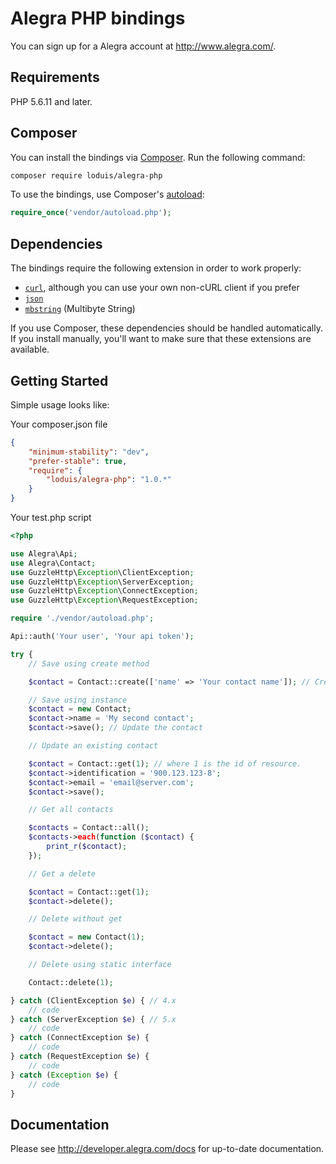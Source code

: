# Alegra PHP bindings

You can sign up for a Alegra account at http://www.alegra.com/.

## Requirements

PHP 5.6.11 and later.

## Composer

You can install the bindings via [Composer](http://getcomposer.org/). Run the following command:

```bash
composer require loduis/alegra-php
```

To use the bindings, use Composer's [autoload](https://getcomposer.org/doc/00-intro.md#autoloading):

```php
require_once('vendor/autoload.php');
```

## Dependencies

The bindings require the following extension in order to work properly:

- [`curl`](https://secure.php.net/manual/en/book.curl.php), although you can use your own non-cURL client if you prefer
- [`json`](https://secure.php.net/manual/en/book.json.php)
- [`mbstring`](https://secure.php.net/manual/en/book.mbstring.php) (Multibyte String)

If you use Composer, these dependencies should be handled automatically. If you install manually, you'll want to make sure that these extensions are available.

## Getting Started

Simple usage looks like:

Your composer.json file
```json
{
    "minimum-stability": "dev",
    "prefer-stable": true,
    "require": {
        "loduis/alegra-php": "1.0.*"
    }
}
```

Your test.php script
```php
<?php

use Alegra\Api;
use Alegra\Contact;
use GuzzleHttp\Exception\ClientException;
use GuzzleHttp\Exception\ServerException;
use GuzzleHttp\Exception\ConnectException;
use GuzzleHttp\Exception\RequestException;

require './vendor/autoload.php';

Api::auth('Your user', 'Your api token');

try {
    // Save using create method

    $contact = Contact::create(['name' => 'Your contact name']); // Create the contact

    // Save using instance
    $contact = new Contact;
    $contact->name = 'My second contact';
    $contact->save(); // Update the contact

    // Update an existing contact

    $contact = Contact::get(1); // where 1 is the id of resource.
    $contact->identification = '900.123.123-8';
    $contact->email = 'email@server.com';
    $contact->save();

    // Get all contacts

    $contacts = Contact::all();
    $contacts->each(function ($contact) {
        print_r($contact);
    });

    // Get a delete

    $contact = Contact::get(1);
    $contact->delete();

    // Delete without get

    $contact = new Contact(1);
    $contact->delete();

    // Delete using static interface

    Contact::delete(1);

} catch (ClientException $e) { // 4.x
    // code
} catch (ServerException $e) { // 5.x
    // code
} catch (ConnectException $e) {
    // code
} catch (RequestException $e) {
    // code
} catch (Exception $e) {
    // code
}


```

## Documentation

Please see http://developer.alegra.com/docs for up-to-date documentation.

